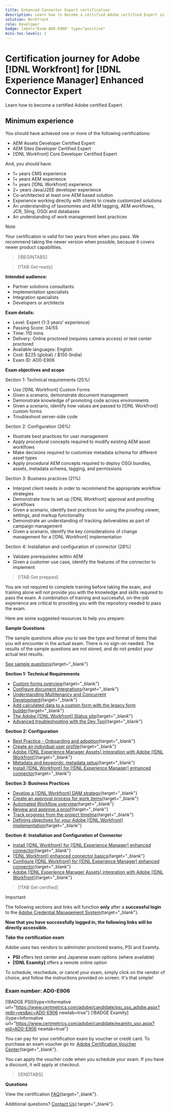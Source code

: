 ```yaml
---
title: Enhanced Connector Expert certification
description: Learn how to become a certified Adobe certified Expert in Adobe [!DNL Workfront] for [!DNL Experience Manager] 
solution: Workfront
role: Developer
badge: label="Exam AD0-E906" type="positive"
mini-toc-levels: 1
---
```

# Certification journey for Adobe [!DNL Workfront] for [!DNL Experience Manager] Enhanced Connector Expert

Learn how to become a certified Adobe certified Expert.

## Minimum experience

You should have achieved one or more of the following certifications: 

* AEM Assets Developer Certified Expert
* AEM Sites Developer Certified Expert
* [!DNL Workfront] Core Developer Certified Expert

And, you should have:

* 1+ years CMS experience
* 1+ years AEM experience
* 1+ years [!DNL Workfront] experience
* 2+ years Java/J2EE developer experience
* Co-architected at least one AEM based solution
* Experience working directly with clients to create customized solutions
* An understanding of taxonomies and AEM tagging, AEM workflows, JCR, Sling, OSGi and databases
* An understanding of work management best practices

>[!NOTE]
>
>Your certification is valid for two years from when you pass. We recommend taking the newer version when possible, because it covers newer product capabilities.

>[!BEGINTABS]

>[!TAB Get ready]

**Intended audience:** 

* Partner solutions consultants
* Implementation specialists
* Integration specialists
* Developers or architects

**Exam details:**
  
* Level: Expert (1-3 years' experience)
* Passing Score: 34/55
* Time: 110 mins
* Delivery: Online proctored (requires camera access) or test center proctored
* Available languages: English
* Cost: $225 (global) / $150 (India)
* Exam ID: AD0-E906

**Exam objectives and scope**

Section 1: Technical requirements (25%)

* Use [!DNL Workfront] Custom Forms
* Given a scenario, demonstrate document management
* Demonstrate knowledge of promoting code across environments
* Given a scenario, identify how values are passed to [!DNL Workfront] custom forms
* Troubleshoot server-side code

Section 2: Configuration (26%)

* Illustrate best practices for user management
* Apply procedural concepts required to modify existing AEM asset workflows
* Make decisions required to customize metadata schema for different asset types
* Apply procedural AEM concepts required to deploy OSGi bundles, assets, metadata schema, tagging, and permissions

Section 3: Business practices (21%)

* Interpret client needs in order to recommend the appropriate workflow strategies
* Demonstrate how to set up [!DNL Workfront] approval and proofing workflows
* Given a scenario, identify best practices for using the proofing viewer, settings, and markup functionality
* Demonstrate an understanding of tracking deliverables as part of campaign management
* Given a scenario, identify the key considerations of change management for a [!DNL Workfront] implementation

Section 4: Installation and configuration of connector (28%)

* Validate prerequisites within AEM
* Given a customer use case, identify the features of the connector to implement

>[!TAB Get prepped]

You are not required to complete training before taking the exam, and training alone will not provide you with the knowledge and skills required to pass the exam. A combination of training and successful, on-the-job experience are critical to providing you with the repository needed to pass the exam.

Here are some suggested resources to help you prepare:

**Sample Questions**

The sample questions allow you to see the type and format of items that you will encounter in the actual exam. There is no sign-on needed. The results of the sample questions are not stored, and do not predict your actual test results.

[See sample questions](https://scorpion.caveon.com/launchpad/ad3-e906-adobe-workfront-for-experience-manager-enhanced-connector-certified-expert-sample-questions){target="_blank"}

**Section 1: Technical Requirements**

* [Custom forms overview](https://experienceleague.adobe.com/docs/workfront/using/administration-and-setup/customize/custom-forms/custom-forms-overview.html){target="_blank"}
* [Configure document integrations](https://experienceleague.adobe.com/docs/workfront/using/administration-and-setup/configure-integrations/configure-document-integrations.html){target="_blank"}
* [Understanding Multitenancy and Concurrent Development](https://experienceleague.adobe.com/docs/experience-manager-learn/assets/deployment/multitenancy-concurrent-article-understand.html?lang=en){target="_blank"}
* [Add calculated data to a custom form with the legacy form builder](https://experienceleague.adobe.com/docs/workfront/using/administration-and-setup/customize/custom-forms/custom-form-builder/use-the-custom-form-builder/add-calculated-data-to-custom-form.html){target="_blank"}
* [The Adobe [!DNL Workfront] Status site](https://experienceleague.adobe.com/docs/workfront/using/basics/tips-tricks-for-basics/understand-the-status-site.html){target="_blank"}
* [Advanced troubleshooting with the Dev Tool](https://experienceleague.adobe.com/docs/workfront-learn/tutorials-workfront/fusion/troubleshooting-and-error-handling/advanced-troubleshooting-with-the-dev-tool.html?lang=en){target="_blank"}

**Section 2: Configuration**

* [Best Practice - Onboarding and adoption](https://experienceleague.adobe.com/docs/workfront-learn/tutorials-workfront/best-practices/onboarding-adoption-bp.html?lang=en){target="_blank"} 
* [Create an individual user profile](https://experienceleague.adobe.com/docs/workfront-learn/tutorials-workfront/administration-and-setup/create-and-manage-users/create-an-individual-user-profile.html?lang=en){target="_blank"}
* [Adobe [!DNL Experience Manager Assets] integration with Adobe [!DNL Workfront]](https://experienceleague.adobe.com/docs/experience-manager-65/assets/integrations/workfront-integrations.html?lang=en){target="_blank"}
* [Metadata and keywords: metadata setup](https://experienceleague.adobe.com/docs/workfront-learn/tutorials-workfront/workfront-dam-program/metadata-and-keywords/metadata-setup.html%3Flang%3Dzh-Hant){target="_blank"}
* [Install [!DNL Workfront] for [!DNL Experience Manager] enhanced connector](https://experienceleague.adobe.com/docs/experience-manager-64/assets/integrations/workfront-connector-install.html?lang=en){target="_blank"}

**Section 3: Business Practices**

* [Develop a [!DNL Workfront] DAM strategy](https://experienceleague.adobe.com/docs/workfront-learn/tutorials-workfront/workfront-dam-program/system-setup/analyze-and-plan-to-develop-a-workfront-dam-strategy.html?lang=en){target="_blank"}
* [Create an approval process for work items](https://experienceleague.adobe.com/docs/workfront/using/administration-and-setup/customize/approvals-milestones/create-approval-processes.html){target="_blank"}
* [Automated Workflow overview](https://experienceleague.adobe.com/docs/workfront/using/review-and-approve-work/proofing/proofing-overview/automated-workflow.html?lang=en){target="_blank"}
* [Review and approve a proof](https://experienceleague.adobe.com/docs/workfront-learn/tutorials-workfront/workfront-proof/review-and-approve-work-for-proof/review-and-approve-a-proof.html?lang=en){target="_blank"}
* [Track progress from the project timeline](https://experienceleague.adobe.com/docs/workfront-learn/tutorials-workfront/manage-work/project-timelines/track-work-progress-from-the-project-timeline.html?lang=en){target="_blank"}
* [Defining objectives for your Adobe [!DNL Workfront] implementation](https://experienceleague.adobe.com/docs/workfront/using/administration-and-setup/get-started-administration/define-wf-goals-objectives.html?lang=en){target="_blank"}

**Section 4: Installation and Configuration of Connector** 

* [Install [!DNL Workfront] for [!DNL Experience Manager] enhanced connector](https://experienceleague.adobe.com/docs/experience-manager-65/assets/integrations/workfront-connector-install.html?lang=en){target="_blank"}
* [[!DNL Workfront] enhanced connector basics](https://experienceleague.adobe.com/docs/experience-manager-learn/assets/workfront/enhanced-connector/basics.html%3Flang%3Den){target="_blank"}
* [Configure [!DNL Workfront] for [!DNL Experience Manager] enhanced connector](https://experienceleague.adobe.com/docs/experience-manager-65/assets/integrations/workfront-connector-configure.html?lang=en){target="_blank"}
* [Adobe [!DNL Experience Manager Assets] integration with Adobe [!DNL Workfront]](https://experienceleague.adobe.com/docs/experience-manager-65/assets/integrations/workfront-integrations.html?lang=en){target="_blank"}

>[!TAB Get certified]

>[!IMPORTANT]
>
>The following sections and links will function **only**  after a **successful login** to the [Adobe Credential Management System](http://www.certmetrics.com/adobe){target="_blank"}. 

**Now that you have successfully logged in, the following links will be directly accessible.**

**Take the certification exam**

Adobe uses two vendors to administer proctored exams, PSI and Examity. 

* **PSI** offers test center and Japanese exam options (where available) 
* **[!DNL Examity]** offers a remote online option

To schedule, reschedule, or cancel your exam, simply click on the vendor of choice, and follow the instructions provided on screen. It's that simple!

### Exam number: AD0-E906

[!BADGE PSI]{type=Informative url="https://www.certmetrics.com/adobe/candidate/psi_sso_adobe.aspx?redir=yes&ec=AD0-E906 newtab=true"} [!BADGE Examity]{type=Informative url="https://www.certmetrics.com/adobe/candidate/examity_sso.aspx?eid=AD0-E906 newtab=true"}

You can pay for your certification exam by voucher or credit card. To purchase an exam voucher go to: [Adobe Certification Voucher Center](https://market.xvoucher.com/adobe/global){target="_blank"}. 

You can apply the voucher code when you schedule your exam. If you have a discount, it will apply at checkout.

>[!ENDTABS]

**Questions**

View the certification [FAQ](https://experienceleague.adobe.com/docs/certification/certification/faq.html?lang=en){target="_blank"}.

Additional questions? [Contact Us](mailto:certif@adobe.com){:target="_blank"}.

